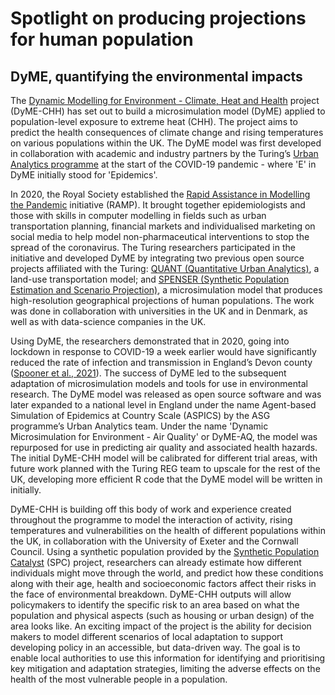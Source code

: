# Spotlight on producing projections for human population

## DyME, quantifying the environmental impacts

The [Dynamic Modelling for Environment - Climate, Heat and Health](https://www.turing.ac.uk/research/research-projects/impacts-climate-change-and-heat-health) project (DyME-CHH) has set out to build a microsimulation model (DyME) applied to population-level exposure to extreme heat (CHH). The project aims to predict the health consequences of climate change and rising temperatures on various populations within the UK. The DyME model was first developed in collaboration with academic and industry partners by the Turing’s [Urban Analytics programme](https://www.turing.ac.uk/research/research-programmes/urban-analytics) at the start of the COVID-19 pandemic - where 'E' in DyME initially stood for 'Epidemics'.

In 2020, the Royal Society established the [Rapid Assistance in Modelling the Pandemic](https://royalsociety.org/topics-policy/Health%20and%20wellbeing/ramp/) initiative (RAMP). It brought together epidemiologists and those with skills in computer modelling in fields such as urban transportation planning, financial markets and individualised marketing on social media to help model non-pharmaceutical interventions to stop the spread of  the coronavirus. The Turing researchers participated in the initiative and developed DyME by integrating two previous open source projects affiliated with the Turing: [QUANT (Quantitative Urban Analytics)](https://www.turing.ac.uk/research/research-projects/quantitative-urban-analytics-quant), a land-use transportation model; and [SPENSER (Synthetic Population Estimation and Scenario Projection)](https://www.turing.ac.uk/research/research-projects/synthetic-population-estimation-and-scenario-projection), a microsimulation model that produces high-resolution geographical projections of human populations. The work was done in collaboration with universities in the UK and in Denmark, as well as with data-science companies in the UK. 

Using DyME, the researchers demonstrated that in 2020, going into lockdown in response to COVID-19 a week earlier would have significantly reduced the rate of infection and transmission in England’s Devon county ([Spooner et al., 2021](https://www.sciencedirect.com/science/article/pii/S0277953621007930)). The success of DyME led to the subsequent adaptation of microsimulation models and tools for use in environmental research. The DyME model was released as open source software and was later expanded to a national level in England under the name Agent-based Simulation of Epidemics at Country Scale (ASPICS) by the ASG programme’s Urban Analytics team. Under the name 'Dynamic Microsimulation for Environment - Air Quality' or DyME-AQ, the model was repurposed for use in predicting air quality and associated health hazards. The initial DyME-CHH model will be calibrated for different trial areas, with future work planned with the Turing REG team to upscale for the rest of the UK, developing more efficient R code that the DyME model will be written in initially.

DyME-CHH is building off this body of work and experience created throughout the programme to model the interaction of activity, rising temperatures and vulnerabilities on the health of different populations within the UK, in collaboration with the University of Exeter and the Cornwall Council. Using a synthetic population provided by the [Synthetic Population Catalyst](https://alan-turing-institute.github.io/uatk-spc/) (SPC) project, researchers can already estimate how different individuals might move through the world, and predict how these conditions along with their age, health and socioeconomic factors affect their risks in the face of environmental breakdown. DyME-CHH outputs will allow policymakers to identify the specific risk to an area based on what the population and physical aspects (such as housing or urban design) of the area looks like. An exciting impact of the project is the ability for decision makers to model different scenarios of local adaptation to support developing policy in an accessible, but data-driven way. The goal is to enable local authorities to use this information for identifying and prioritising key mitigation and adaptation strategies, limiting the adverse effects on the health of the most vulnerable people in a population.
